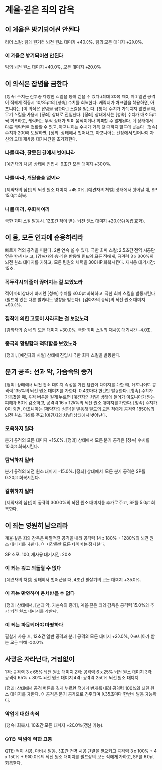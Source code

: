 # 계율·깊은 죄의 감옥

## 이 계율은 방기되어선 안된다

리더 스킬: 팀의 원거리 뇌전 원소 대미지 +40.0%. 팀의 모든 대미지 +20.0%.

### 이 계율은 방기되어선 안된다

팀의 뇌전 원소 대미지 +40.0%, 모든 대미지 +20.0%

## 이 의식은 잡념을 금한다

[청속] 수치는 전투중 다양한 스킬을 통해 얻을 수 있다.(최대 200)
제3, 제4 일반 공격이 적에게 적중시 10/25pt의 [청속] 수치를 회복한다.
캐릭터가 차크람을 착용하면, 아포니아는 [이 의식은 잡념을 금한다.] 스킬을 얻는다.
[청속] 수치가 가득차지 않았을 때, 무기 스킬을 사용시 [정죄] 상태로 진입한다.
[정죄] 상태에서는 [청속] 수치가 매초 5pt씩 회복하고, 캐릭터는 무적 상태가 되며 움직이거나 회피할 수 없게된다. 이 상태에서 다른 캐릭터로 전환할 수 있고, 아포니아는 수치가 가득 찰 때까지 필드에 남는다. [청속] 수치가 200에 도달하면, [정죄] 상태에서 벗어나고, 아포니아는 전장에서 벗어나며 자신의 교대 재사용 대기시간을 초기화한다.

### 나를 따라, 잘못된 길에서 벗어나라

[예견자의 처벌] 상태에 진입시, 9초간 모든 대미지 +30.0%.

### 나를 따라, 깨달음을 얻어라

[제약자의 심판]의 뇌전 원소 대미지 +45.0%. [예견자의 처벌] 상태에서 벗어날 때, SP 15.0pt 회복.

### 나를 따라, 우화하여라

극한 회피 스킬 발동시, 12초간 적이 받는 뇌전 원소 대미지 +20.0%(독립 효과).

## 이 몸, 모든 인과에 순응하리라

빠르게 적의 공격을 피한다. 2번 연속 쓸 수 있다.
극한 회피 스킬: 2.5초간 전역 시공단열을 발생시키고, [감화자의 승낙]을 발동해 필드의 모든 적에게, 공격력 3 x 300%의 뇌전 원소 대미지를 가하고, 모든 팀원의 체력을 300HP 회복시킨다. 재사용 대기시간: 15초.

### 꼭두각시의 줄이 끊어지는 걸 보았노라

적이 마비상태에 빠지면 [청속] 수치를 40.0pt 회복하고, 극한 회피 스킬을 발동시킨다(필드에 있는 다른 발키리도 영향을 받는다). [감화자의 승낙]의 뇌전 원소 대미지 +50.0%.

### 집착에 의한 고통이 사라지는 걸 보았노라

[감화자의 승낙]의 모든 대미지 +30.0%. 극한 회피 스킬의 재사용 대기시간 -4.0초.

### 종극의 황량함과 적막함을 보았노라

[정죄], [예견자의 처벌] 상태에 진입시 극한 회피 스킬을 발동한다.

## 분기 공격: 선과 악, 가슴속의 증거

[정죄] 상태에서 뇌전 원소 대미지 속성을 가진 팀원이 대미지를 가할 때, 아포니아도 공격력 135%의 뇌전 원소 대미지를 가한다. 0.4초마다 한번만 발동한다.
[청속] 수치가 가득찼을 때, 공격 버튼을 길게 누르면 [예견자의 처벌] 상태에 들어가 아포니아가 받는 피해가 80% 감소하고, 공격력 16 x 125%의 뇌전 원소 대미지를 가한다.
[청속] 수치가 0이 되면, 아포니아는 [제약자의 심판]을 발동해 필드의 모든 적에게 공격력 1850%의 뇌전 원소 피해를 주고 [예견자의 처벌] 상태에서 벗어난다.

### 모욕하지 말라

분기 공격의 모든 대미지 +15.0%. [정죄] 상태에서 모든 분기 공격은 [청속] 수치를 10.0pt 회복시킨다.

### 탐닉하지 말라

분기 공격의 뇌전 원소 대미지 +15.0%. [정죄] 상태에서, 모든 분기 공격은 SP를 0.20pt 회복시킨다.

### 갈취하지 말라

[제약자의 심판]이 공격력 300.0%의 뇌전 원소 대미지를 추가로 주고, SP를 5.0pt 회복한다.

## 이 죄는 영원히 남으리라

계율·깊은 죄의 감옥은 파멸적인 공격을 내려 공격력 14 x 180% + 1280%의 뇌전 원소 대미지를 가한다. 이 시간동안 모든 타이머는 정지한다.

SP 소모: 100, 재사용 대기시간: 20초

### 이 죄는 깊고 되돌릴 수 없다

[예견자의 처벌] 상태에서 벗어났을 때, 4초간 필살기의 모든 대미지 +35.0%.

### 이 죄는 만연하여 용서받을 수 없다

[정죄] 상태에서, [선과 악, 가슴속의 증거], 계율·깊은 죄의 감옥은 공격력 15.0%의 추가 뇌전 원소 대미지를 가한다.

### 이 죄는 파문되어야 마땅하다

필살기 사용 후, 12초간 일반 공격과 분기 공격의 모든 대미지 +20.0%, 아포니아가 받는 모든 피해 -30.0%.

## 사랑은 자라난다, 거침없이

1격: 공격력 3 x 65% 뇌전 원소 대미지
2격: 공격력 6 x 25% 뇌전 원소 대미지
3격: 공격력 65% + 80% 뇌전 원소 대미지
4격: 공격력 250% 뇌전 원소 대미지

[정죄] 상태에서 공격 버튼을 길게 누르면 적에게 번개를 내려 공격력 100%의 뇌전 원소 대미지를 가한다. 이 공격은 분기 공격으로 간주되며 0.35초마다 한번씩 발동 가능하다.

### 악업에 대한 속죄

[청속] 회복시, 10초간 모든 대미지 +20.0%(갱신 가능).

### QTE: 악념에 의한 고통

QTE: 적이 시공, 마비시 발동. 3초간 전역 시공 단열을 일으키고 공격력 3 x 100% + 4 x 150% + 900.0%의 뇌전 원소 대미지를 필드상의 모든 적에게 가하고, SP를 6.0pt 회복한다.
